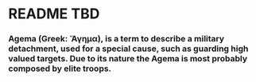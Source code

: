 # README TBD #



### Agema (Greek: Ἄγημα), is a term to describe a military detachment, used for a special cause, such as guarding high valued targets. Due to its nature the Agema is most probably composed by elite troops. ### 
